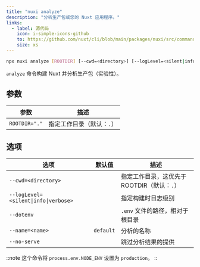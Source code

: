 ```yaml
---
title: "nuxi analyze"
description: "分析生产包或您的 Nuxt 应用程序。"
links:
  - label: 源代码
    icon: i-simple-icons-github
    to: https://github.com/nuxt/cli/blob/main/packages/nuxi/src/commands/analyze.ts
    size: xs
---
```


<!--analyze-cmd-->
```bash [Terminal]
npx nuxi analyze [ROOTDIR] [--cwd=<directory>] [--logLevel=<silent|info|verbose>] [--dotenv] [--name=<name>] [--no-serve]
```
<!--/analyze-cmd-->

`analyze` 命令构建 Nuxt 并分析生产包（实验性）。

## 参数

<!--analyze-args-->
参数 | 描述
--- | ---
`ROOTDIR="."` | 指定工作目录（默认：`.`）
<!--/analyze-args-->

## 选项

<!--analyze-opts-->
选项 | 默认值 | 描述
--- | --- | ---
`--cwd=<directory>` |  | 指定工作目录，这优先于 ROOTDIR（默认：`.`）
`--logLevel=<silent\|info\|verbose>` |  | 指定构建时日志级别
`--dotenv` |  | `.env` 文件的路径，相对于根目录
`--name=<name>` | `default` | 分析的名称
`--no-serve` |  | 跳过分析结果的提供
<!--/analyze-opts-->

::note
这个命令将 `process.env.NODE_ENV` 设置为 `production`。
::
